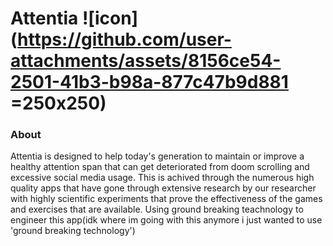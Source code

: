 # Attentia ![icon](https://github.com/user-attachments/assets/8156ce54-2501-41b3-b98a-877c47b9d881 =250x250)

### About
Attentia is designed to help today's generation to maintain or improve a healthy attention span that can get deteriorated from doom scrolling and excessive social media usage. This is achived through the numerous high quality apps that have gone through extensive research by our researcher with highly scientific experiments that prove the effectiveness of the games and exercises that are available. Using ground breaking teachnology to engineer this app(idk where im going with this anymore i just wanted to use 'ground breaking technology')
